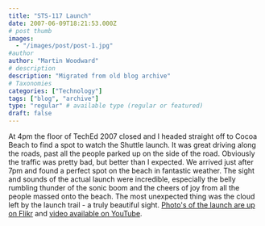 ```yaml
---
title: "STS-117 Launch"
date: 2007-06-09T18:21:53.000Z
# post thumb
images:
  - "/images/post/post-1.jpg"
#author
author: "Martin Woodward"
# description
description: "Migrated from old blog archive"
# Taxonomies
categories: ["Technology"]
tags: ["blog", "archive"]
type: "regular" # available type (regular or featured)
draft: false
---
```


[](http://www.woodwardweb.com/WindowsLiveWriter/STS117Launch_856A/shuttle_trail%5B10%5D.jpg) At 4pm the floor of TechEd 2007 closed and I headed straight off to Cocoa Beach to find a spot to watch the Shuttle launch.  It was great driving along the roads, past all the people parked up on the side of the road. Obviously the traffic was pretty bad, but better than I expected.  We arrived just after 7pm and found a perfect spot on the beach in fantastic weather.  The sight and sounds of the actual launch were incredible, especially the belly rumbling thunder of the sonic boom and the cheers of joy from all the people massed onto the beach.  The most unexpected thing was the cloud left by the launch trail - a truly beautiful sight.  [Photo's of the launch are up on Flikr](http://www.flickr.com/gp/58045305@N00/15SA37) and [video available on YouTube](http://www.youtube.com/v/DG015R-ee_k).